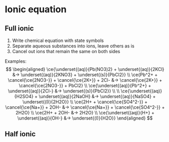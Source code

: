 # Ionic equation

## Full ionic

1. Write chemical equation with state symbols
2. Separate aqueous substances into ions, leave others as is
3. Cancel out ions that remain the same on both sides

Examples:
$$
\begin{aligned}
  \ce{\underset{(aq)}{Pb(NO3)2} + \underset{(aq)}{2KCl} &-> \underset{(aq)}{2KNO3} + \underset{(s)}{PbCl2}} \\
  \ce{Pb^2+ + \cancel{\ce{2NO3-}} + \cancel{\ce{2K+}} + 2Cl- &-> \cancel{\ce{2K+}} + \cancel{\ce{2NO3-}} + PbCl2} \\
  \ce{\underset{(aq)}{Pb^2+} + \underset{(aq)}{2Cl-} &-> \underset{(s)}{PbCl2}}
  \\
  \\
  \ce{\underset{(aq)}{H2SO4} + \underset{(aq)}{2NaOH} &-> \underset{(aq)}{NaSO4} + \underset{(l)}{2H2O}} \\
  \ce{2H+ + \cancel{\ce{SO4^2-}} + \cancel{\ce{Na+}} + 2OH- &-> \cancel{\ce{Na+}} + \cancel{\ce{SO4^2-}} + 2H2O} \\
  \ce{2H+ + 2OH- &-> 2H2O} \\
  \ce{\underset{(aq)}{H+} + \underset{(aq)}{OH-} &-> \underset{(l)}{H2O}}
\end{aligned}
$$

## Half ionic
